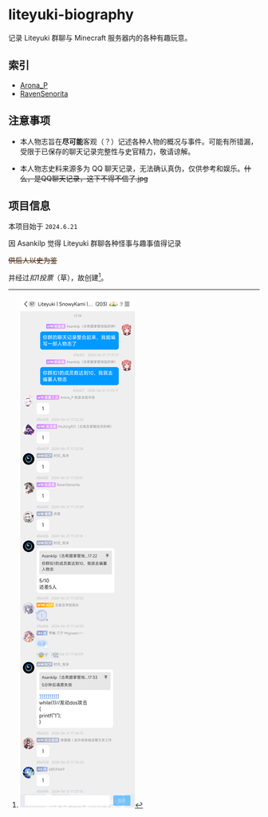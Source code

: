 <style>.record-text {color: #3F1B00; font-weight: lighter;} </style>

# liteyuki-biography

记录 Liteyuki 群聊与 Minecraft 服务器内的各种有趣玩意。
## 索引
- [Arona_P](./Arona_P)
- [RavenSenorita](./RavenSenorita)

## 注意事项

- 本人物志旨在**尽可能**客观（？）记述各种人物的概况与事件。可能有所错漏，受限于已保存的聊天记录完整性与史官精力，敬请谅解。
  
- 本人物志史料来源多为 QQ 聊天记录，无法确认真伪，仅供参考和娱乐。~~什么，是QQ聊天记录，这下不得不信了.jpg~~

## 项目信息

  本项目始于 `2024.6.21`
  
  
  因 Asankilp 觉得 Liteyuki 群聊各种怪事与趣事值得记录
  
  <p class="record-text"><s>供后人以史为鉴</s></p>
  
  并经过*扣1投票*（草），故创建[^1]。 

 [^1]: ![扣一发动ddos](img/motivation.png)